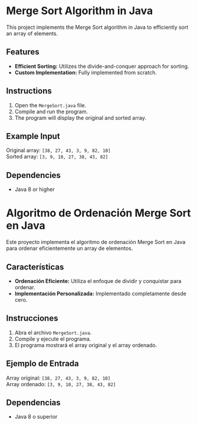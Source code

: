 # Merge Sort Algorithm in Java

This project implements the Merge Sort algorithm in Java to efficiently sort an array of elements.

## Features

- **Efficient Sorting:** Utilizes the divide-and-conquer approach for sorting.
- **Custom Implementation:** Fully implemented from scratch.

## Instructions

1. Open the `MergeSort.java` file.
2. Compile and run the program.
3. The program will display the original and sorted array.

## Example Input

Original array: `[38, 27, 43, 3, 9, 82, 10]`  
Sorted array: `[3, 9, 10, 27, 38, 43, 82]`

## Dependencies

- Java 8 or higher

# Algoritmo de Ordenación Merge Sort en Java

Este proyecto implementa el algoritmo de ordenación Merge Sort en Java para ordenar eficientemente un array de elementos.

## Características

- **Ordenación Eficiente:** Utiliza el enfoque de dividir y conquistar para ordenar.
- **Implementación Personalizada:** Implementado completamente desde cero.

## Instrucciones

1. Abra el archivo `MergeSort.java`.
2. Compile y ejecute el programa.
3. El programa mostrará el array original y el array ordenado.

## Ejemplo de Entrada

Array original: `[38, 27, 43, 3, 9, 82, 10]`  
Array ordenado: `[3, 9, 10, 27, 38, 43, 82]`

## Dependencias

- Java 8 o superior
